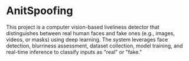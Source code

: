 # AnitSpoofing
This project is a computer vision-based liveliness detector that distinguishes between real human faces and fake ones (e.g., images, videos, or masks) using deep learning. The system leverages face detection, blurriness assessment, dataset collection, model training, and real-time inference to classify inputs as "real" or "fake."
